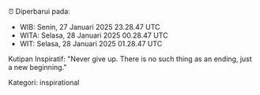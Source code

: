 ⏰ Diperbarui pada:
- WIB: Senin, 27 Januari 2025 23.28.47 UTC
- WITA: Selasa, 28 Januari 2025 00.28.47 UTC
- WIT: Selasa, 28 Januari 2025 01.28.47 UTC

Kutipan Inspiratif:
"Never give up. There is no such thing as an ending, just a new beginning."


Kategori: inspirational

